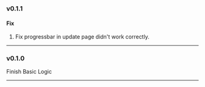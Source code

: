 ### v0.1.1

#### Fix
1. Fix progressbar in update page didn't work correctly.

---

### v0.1.0

Finish Basic Logic

---